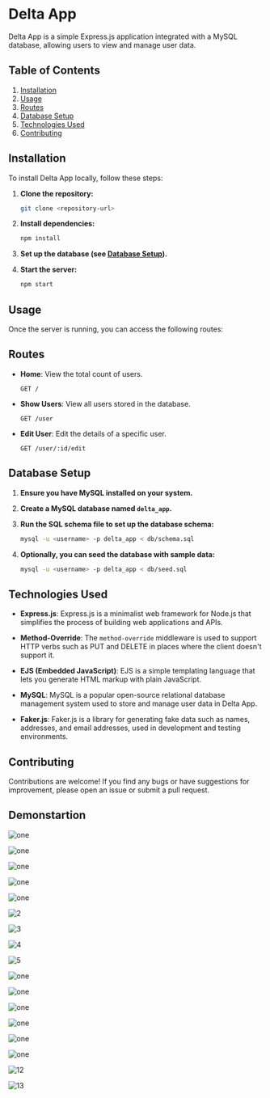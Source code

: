 

# Delta App

Delta App is a simple Express.js application integrated with a MySQL database, allowing users to view and manage user data.

## Table of Contents
1. [Installation](#installation)
2. [Usage](#usage)
3. [Routes](#routes)
4. [Database Setup](#database-setup)
5. [Technologies Used](#technologies-used)
6. [Contributing](#contributing)


## Installation

To install Delta App locally, follow these steps:

1. **Clone the repository:**
   ```bash
   git clone <repository-url>
   ```

2. **Install dependencies:**
   ```bash
   npm install
   ```

3. **Set up the database (see [Database Setup](#database-setup)).**

4. **Start the server:**
   ```bash
   npm start
   ```

## Usage

Once the server is running, you can access the following routes:

## Routes

- **Home**: View the total count of users.
  ```
  GET /
  ```

- **Show Users**: View all users stored in the database.
  ```
  GET /user
  ```

- **Edit User**: Edit the details of a specific user.
  ```
  GET /user/:id/edit
  ```

## Database Setup

1. **Ensure you have MySQL installed on your system.**

2. **Create a MySQL database named `delta_app`.**

3. **Run the SQL schema file to set up the database schema:**
   ```bash
   mysql -u <username> -p delta_app < db/schema.sql
   ```

4. **Optionally, you can seed the database with sample data:**
   ```bash
   mysql -u <username> -p delta_app < db/seed.sql
   ```

## Technologies Used

- **Express.js**: Express.js is a minimalist web framework for Node.js that simplifies the process of building web applications and APIs.
  
- **Method-Override**: The `method-override` middleware is used to support HTTP verbs such as PUT and DELETE in places where the client doesn't support it.

- **EJS (Embedded JavaScript)**: EJS is a simple templating language that lets you generate HTML markup with plain JavaScript.

- **MySQL**: MySQL is a popular open-source relational database management system used to store and manage user data in Delta App.

- **Faker.js**: Faker.js is a library for generating fake data such as names, addresses, and email addresses, used in development and testing environments.

## Contributing

Contributions are welcome! If you find any bugs or have suggestions for improvement, please open an issue or submit a pull request.

## Demonstartion


![one](images/a1.png)



![one](images/a.png)



![one](images/b.png)



![one](images/c.png)



![one](images/1.png)


![2](images/2.png)


![3](images/3.png)


![4](images/4.png)


![5](images/5.png)


![one](images/6.png)


![one](images/7.png)


![one](images/8.png)


![one](images/9.png)


![one](images/10.png)


![one](images/11.png)


![12](images/12.png)


![13](images/13.png)

